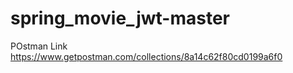 # spring_movie_jwt-master
POstman Link 
https://www.getpostman.com/collections/8a14c62f80cd0199a6f0
